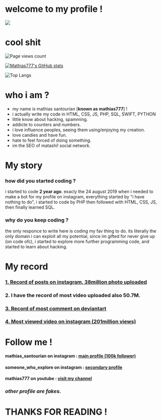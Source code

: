 # welcome to my profile !

![](https://i.ibb.co/JmcHB2V/screenshot.png)

# cool shit
![Page views count](https://visitor-badge.laobi.icu/badge?page_id=11h00.11h00&title=mathias%20profile%20page%20views)

[![Mathias777's GitHub stats](https://github-readme-stats.vercel.app/api?username=11h00&theme=algolia)](https://github.com/11h00/github-readme-stats)

![Top Langs](https://github-readme-stats.vercel.app/api/top-langs/?username=11h00&layout=compact&theme=algolia)


# who i am ?
- my name is mathias santourian [**known as mathias777**] !
- i actually write my code in HTML, CSS, JS, PHP, SQL, SWIFT, PYTHON
- little know about hacking, spamming.
- addicte to counters and numbers.
- i love influence peoples, seeing them using/enjoying my creation.
- love candies and have fun.
- hate to feel forced of doing something.
- im the SEO of matashi! social network.

# My story

### how did you started coding ?
i started to code **2 year ago**. exacly the 24 august 2019 when i needed to make a bot for my profile on instagram, everything started by "i have nothing to do", i started to code by PHP then followed with HTML, CSS, JS, then finally learned SQL.

### why do you keep coding ?
the only responce to write here is coding my fav thing to do. its literally the only domain i can exploit all my potential, since im gifted for never give up (on code ofc), i started to explore more further programming code, and started to learn about hacking.

# My record
### [1. Record of posts on instagram, 38million photo uploaded](https://socialblade.com/instagram/user/mathias_love_dogs)
### 2. I have the record of most video uploaded also 50.7M.

### [3. Record of most comment on deviantart](https://www.deviantart.com/tpjland/about) 

### [4. Most viewed video on instagram (201million views)](https://www.instagram.com/mathias_santourian/)

# Follow me !
#### mathias_santourian on instagram : [main profile  (100k follower)](https://www.instagram.com/mathias_santourian/)
#### someone_who_explore on instagram : [secondary profile](https://www.instagram.com/mathias_santourian/)
#### mathias777 on youtube : [visit my channel](https://www.youtube.com/channel/UCONTU_2i07SMb4KhjbbsZCQ)

### *other profile are fakes.*

# THANKS FOR READING !
